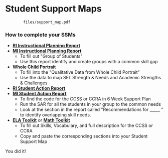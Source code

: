 # Student Support Maps 

```pdf
		files/support_map.pdf
```

### How to complete your SSMs

- [**RI Instructional Planning Report**](https://cylighthouse.github.io/CYLA_Assessments_Toolkit/#/sam?id=ri-instructional-planning-report)
- [**MI Instructional Planning Report**](https://cylalighthouse.github.io/CYLA_Assessments_Toolkit/#/sam?id=mi-report-summaries)
	- To fill out "Group of Students"
	- Use this report identify and create groups with a common skill gap
- **Whole Child Portrait**
	- To fill into the "Qualitative Data from Whole Child Portrait"
	- Use the data to map SEL Strength & Needs and Academic Strengths & Challenges
- [**RI Student Action Report**](https://cylighthouse.github.io/CYLA_Assessments_Toolkit/#/sam?id=ri-student-action-reports)
- [**MI Student Action Report**](https://cylalighthouse.github.io/CYLA_Assessments_Toolkit/#/sam?id=mi-report-summaries)
	- To find the code for the CCSS or CCRA in 6 Week Support Plan
	- Run the SAR for all the students in your group to the common needs
	- Look at the section in the report called "Recommendations for _____ " to identify overlapping skill needs.
- [**ELA Toolkit**](ela.1.md) or [**Math Toolkit**](math.md)
	- To fill out Skills, Vocabulary, and full description for the CCSS or CCRA
	- Copy and paste the corresponding sections into your Student Support Map


You did it!